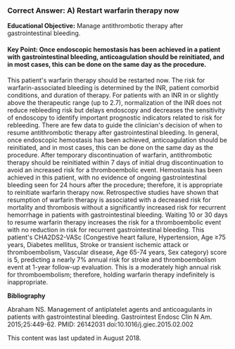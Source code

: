
### Correct Answer: A) Restart warfarin therapy now 

**Educational Objective:** Manage antithrombotic therapy after gastrointestinal bleeding.

#### **Key Point:** Once endoscopic hemostasis has been achieved in a patient with gastrointestinal bleeding, anticoagulation should be reinitiated, and in most cases, this can be done on the same day as the procedure.

This patient's warfarin therapy should be restarted now. The risk for warfarin-associated bleeding is determined by the INR, patient comorbid conditions, and duration of therapy. For patients with an INR in or slightly above the therapeutic range (up to 2.7), normalization of the INR does not reduce rebleeding risk but delays endoscopy and decreases the sensitivity of endoscopy to identify important prognostic indicators related to risk for rebleeding. There are few data to guide the clinician's decision of when to resume antithrombotic therapy after gastrointestinal bleeding. In general, once endoscopic hemostasis has been achieved, anticoagulation should be reinitiated, and in most cases, this can be done on the same day as the procedure. After temporary discontinuation of warfarin, antithrombotic therapy should be reinitiated within 7 days of initial drug discontinuation to avoid an increased risk for a thromboembolic event. Hemostasis has been achieved in this patient, with no evidence of ongoing gastrointestinal bleeding seen for 24 hours after the procedure; therefore, it is appropriate to reinitiate warfarin therapy now.
Retrospective studies have shown that resumption of warfarin therapy is associated with a decreased risk for mortality and thrombosis without a significantly increased risk for recurrent hemorrhage in patients with gastrointestinal bleeding. Waiting 10 or 30 days to resume warfarin therapy increases the risk for a thromboembolic event with no reduction in risk for recurrent gastrointestinal bleeding.
This patient's CHA2DS2-VASc (Congestive heart failure, Hypertension, Age ≥75 years, Diabetes mellitus, Stroke or transient ischemic attack or thromboembolism, Vascular disease, Age 65-74 years, Sex category) score is 5, predicting a nearly 7% annual risk for stroke and thromboembolism event at 1-year follow-up evaluation. This is a moderately high annual risk for thromboembolism; therefore, holding warfarin therapy indefinitely is inappropriate.

**Bibliography**

Abraham NS. Management of antiplatelet agents and anticoagulants in patients with gastrointestinal bleeding. Gastrointest Endosc Clin N Am. 2015;25:449-62. PMID: 26142031 doi:10.1016/j.giec.2015.02.002

This content was last updated in August 2018.
